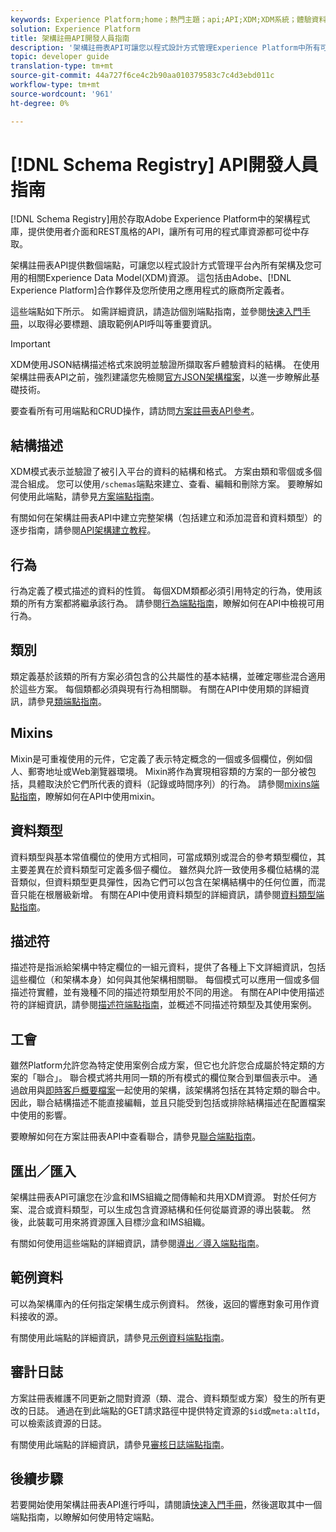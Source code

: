 ```yaml
---
keywords: Experience Platform;home；熱門主題；api;API;XDM;XDM系統；體驗資料模型；體驗資料模型；資料模型；模式註冊；模式註冊；
solution: Experience Platform
title: 架構註冊API開發人員指南
description: '架構註冊表API可讓您以程式設計方式管理Experience Platform中所有可用的架構及相關XDM資源。 '
topic: developer guide
translation-type: tm+mt
source-git-commit: 44a727f6ce4c2b90aa010379583c7c4d3ebd011c
workflow-type: tm+mt
source-wordcount: '961'
ht-degree: 0%

---
```



# [!DNL Schema Registry] API開發人員指南

[!DNL Schema Registry]用於存取Adobe Experience Platform中的架構程式庫，提供使用者介面和REST風格的API，讓所有可用的程式庫資源都可從中存取。

架構註冊表API提供數個端點，可讓您以程式設計方式管理平台內所有架構及您可用的相關Experience Data Model(XDM)資源。 這包括由Adobe、[!DNL Experience Platform]合作夥伴及您所使用之應用程式的廠商所定義者。

這些端點如下所示。 如需詳細資訊，請造訪個別端點指南，並參閱[快速入門手冊](./getting-started.md)，以取得必要標題、讀取範例API呼叫等重要資訊。

>[!IMPORTANT]
>
>XDM使用JSON結構描述格式來說明並驗證所擷取客戶體驗資料的結構。 在使用架構註冊表API之前，強烈建議您先檢閱[官方JSON架構檔案](https://json-schema.org/)，以進一步瞭解此基礎技術。

要查看所有可用端點和CRUD操作，請訪問[方案註冊表API參考](https://www.adobe.io/apis/experienceplatform/home/api-reference.html#!acpdr/swagger-specs/schema-registry.yaml)。

## 結構描述

XDM模式表示並驗證了被引入平台的資料的結構和格式。 方案由類和零個或多個混合組成。 您可以使用`/schemas`端點來建立、查看、編輯和刪除方案。 要瞭解如何使用此端點，請參見[方案端點指南](./schemas.md)。

有關如何在架構註冊表API中建立完整架構（包括建立和添加混音和資料類型）的逐步指南，請參閱[API架構建立教程](../tutorials/create-schema-api.md)。

## 行為

行為定義了模式描述的資料的性質。 每個XDM類都必須引用特定的行為，使用該類的所有方案都將繼承該行為。 請參閱[行為端點指南](./behaviors.md)，瞭解如何在API中檢視可用行為。

## 類別

類定義基於該類的所有方案必須包含的公共屬性的基本結構，並確定哪些混合適用於這些方案。 每個類都必須與現有行為相關聯。 有關在API中使用類的詳細資訊，請參見[類端點指南](./classes.md)。

## Mixins

Mixin是可重複使用的元件，它定義了表示特定概念的一個或多個欄位，例如個人、郵寄地址或Web瀏覽器環境。 Mixin將作為實現相容類的方案的一部分被包括，具體取決於它們所代表的資料（記錄或時間序列）的行為。 請參閱[mixins端點指南](./mixins.md)，瞭解如何在API中使用mixin。

## 資料類型

資料類型與基本常值欄位的使用方式相同，可當成類別或混合的參考類型欄位，其主要差異在於資料類型可定義多個子欄位。 雖然與允許一致使用多欄位結構的混音類似，但資料類型更具彈性，因為它們可以包含在架構結構中的任何位置，而混音只能在根層級新增。 有關在API中使用資料類型的詳細資訊，請參閱[資料類型端點指南](./data-types.md)。

## 描述符

描述符是指派給架構中特定欄位的一組元資料，提供了各種上下文詳細資訊，包括這些欄位（和架構本身）如何與其他架構相關聯。 每個模式可以應用一個或多個描述符實體，並有幾種不同的描述符類型用於不同的用途。 有關在API中使用描述符的詳細資訊，請參閱[描述符端點指南](./descriptors.md)，並概述不同描述符類型及其使用案例。

## 工會

雖然Platform允許您為特定使用案例合成方案，但它也允許您合成屬於特定類的方案的「聯合」。 聯合模式將共用同一類的所有模式的欄位聚合到單個表示中。 通過啟用與[即時客戶概要檔案](../../profile/home.md)一起使用的架構，該架構將包括在其特定類的聯合中。 因此，聯合結構描述不能直接編輯，並且只能受到包括或排除結構描述在配置檔案中使用的影響。

要瞭解如何在方案註冊表API中查看聯合，請參見[聯合端點指南](./unions.md)。

## 匯出／匯入

架構註冊表API可讓您在沙盒和IMS組織之間傳輸和共用XDM資源。 對於任何方案、混合或資料類型，可以生成包含資源結構和任何從屬資源的導出裝載。 然後，此裝載可用來將資源匯入目標沙盒和IMS組織。

有關如何使用這些端點的詳細資訊，請參閱[導出／導入端點指南](./export-import.md)。

## 範例資料

可以為架構庫內的任何指定架構生成示例資料。 然後，返回的響應對象可用作資料接收的源。

有關使用此端點的詳細資訊，請參見[示例資料端點指南](./sample-data.md)。

## 審計日誌

方案註冊表維護不同更新之間對資源（類、混合、資料類型或方案）發生的所有更改的日誌。 通過在到此端點的GET請求路徑中提供特定資源的`$id`或`meta:altId`，可以檢索該資源的日誌。

有關使用此端點的詳細資訊，請參見[審核日誌端點指南](./audit-log.md)。

## 後續步驟

若要開始使用架構註冊表API進行呼叫，請閱讀[快速入門手冊](./getting-started.md)，然後選取其中一個端點指南，以瞭解如何使用特定端點。